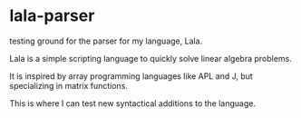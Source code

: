 # lala-parser
testing ground for the parser for my language, Lala.

Lala is a simple scripting language to quickly solve linear algebra problems. 

It is inspired by array programming languages like APL and J, but specializing in matrix functions.

This is where I can test new syntactical additions to the language.

